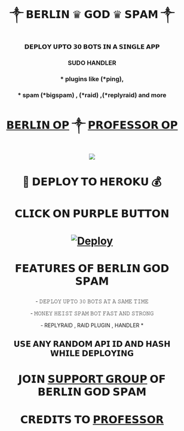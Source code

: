 # <p align="center"> ༒ 𝗕𝗘𝗥𝗟𝗜𝗡 ♛︎ 𝗚𝗢𝗗 ♛︎ 𝗦𝗣𝗔𝗠 ༒

### <p align="center"> 𝗗𝗘𝗣𝗟𝗢𝗬 𝗨𝗣𝗧𝗢 𝟯𝟬 𝗕𝗢𝗧𝗦 𝗜𝗡 𝗔 𝗦𝗜𝗡𝗚𝗟𝗘 𝗔𝗣𝗣 
### <p align="center"> SUDO HANDLER 
### <p align="center"> * plugins like (*ping), 
### <p align="center"> * spam (*bigspam) , (*raid) ,(*replyraid) and more
# <p align="center"> [𝗕𝗘𝗥𝗟𝗜𝗡 𝗢𝗣](t.me/BHAGWAAN_5301) ༒ [𝗣𝗥𝗢𝗙𝗘𝗦𝗦𝗢𝗥 𝗢𝗣](t.me/AGORASWAMY_PROFESSOR)

<p align="center">
  <img src="https://te.legra.ph/file/5ddf22a86ef57f5317cfa.jpg">
</p>

# <p align="center"> 🚀 𝗗𝗘𝗣𝗟𝗢𝗬 𝗧𝗢 𝗛𝗘𝗥𝗢𝗞𝗨 💰

# <p align="center">  𝗖𝗟𝗜𝗖𝗞 𝗢𝗡 𝗣𝗨𝗥𝗣𝗟𝗘 𝗕𝗨𝗧𝗧𝗢𝗡
# <p align="center"> [![Deploy](https://www.herokucdn.com/deploy/button.svg)](https://heroku.com/deploy?template=https://github.com/Baapbhagwaan/berlingodspam)

# <p align="center"> 𝗙𝗘𝗔𝗧𝗨𝗥𝗘𝗦 𝗢𝗙 𝗕𝗘𝗥𝗟𝗜𝗡 𝗚𝗢𝗗 𝗦𝗣𝗔𝗠

  <p align="center"> - 𝙳𝙴𝙿𝙻𝙾𝚈 𝚄𝙿𝚃𝙾 𝟹𝟶 𝙱𝙾𝚃𝚂 𝙰𝚃 𝙰 𝚂𝙰𝙼𝙴 𝚃𝙸𝙼𝙴

  <p align="center"> - 𝙼𝙾𝙽𝙴𝚈 𝙷𝙴𝙸𝚂𝚃 𝚂𝙿𝙰𝙼 𝙱𝙾𝚃 𝙵𝙰𝚂𝚃 𝙰𝙽𝙳 𝚂𝚃𝚁𝙾𝙽𝙶

  <p align="center"> - REPLYRAID , RAID PLUGIN , HANDLER *


## <p align="center"> 𝗨𝗦𝗘 𝗔𝗡𝗬 𝗥𝗔𝗡𝗗𝗢𝗠 𝗔𝗣𝗜 𝗜𝗗 𝗔𝗡𝗗 𝗛𝗔𝗦𝗛 𝗪𝗛𝗜𝗟𝗘 𝗗𝗘𝗣𝗟𝗢𝗬𝗜𝗡𝗚



 # <p align="center">  𝗝𝗢𝗜𝗡 [𝗦𝗨𝗣𝗣𝗢𝗥𝗧 𝗚𝗥𝗢𝗨𝗣](t.me/berlingodspam) 𝗢𝗙 𝗕𝗘𝗥𝗟𝗜𝗡 𝗚𝗢𝗗 𝗦𝗣𝗔𝗠 

# <p align="center"> 𝗖𝗥𝗘𝗗𝗜𝗧𝗦 𝗧𝗢 [𝗣𝗥𝗢𝗙𝗘𝗦𝗦𝗢𝗥](https://t.me/AGORASWAMY_PROFESSOR)

   
